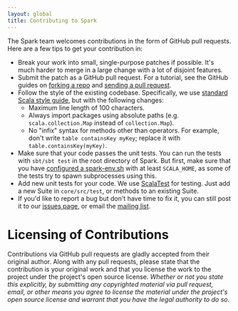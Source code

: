 ```yaml
---
layout: global
title: Contributing to Spark
---
```


The Spark team welcomes contributions in the form of GitHub pull requests. Here are a few tips to get your contribution in:

- Break your work into small, single-purpose patches if possible. It's much harder to merge in a large change with a lot of disjoint features.
- Submit the patch as a GitHub pull request. For a tutorial, see the GitHub guides on [forking a repo](https://help.github.com/articles/fork-a-repo) and [sending a pull request](https://help.github.com/articles/using-pull-requests).
- Follow the style of the existing codebase. Specifically, we use [standard Scala style guide](http://docs.scala-lang.org/style/), but with the following changes:
  * Maximum line length of 100 characters.
  * Always import packages using absolute paths (e.g. `scala.collection.Map` instead of `collection.Map`).
  * No "infix" syntax for methods other than operators. For example, don't write `table containsKey myKey`; replace it with `table.containsKey(myKey)`.
- Make sure that your code passes the unit tests. You can run the tests with `sbt/sbt test` in the root directory of Spark.
  But first, make sure that you have [configured a spark-env.sh]({{HOME_PATH}}configuration.html) with at least
  `SCALA_HOME`, as some of the tests try to spawn subprocesses using this.
- Add new unit tests for your code. We use [ScalaTest](http://www.scalatest.org/) for testing. Just add a new Suite in `core/src/test`, or methods to an existing Suite.
- If you'd like to report a bug but don't have time to fix it, you can still post it to our [issues page](https://github.com/mesos/spark/issues), or email the [mailing list](http://www.spark-project.org/mailing-lists.html).

# Licensing of Contributions

Contributions via GitHub pull requests are gladly accepted from their original author. Along with any pull requests, please
state that the contribution is your original work and that you license the work to the project under the project's open source 
license. *Whether or not you state this explicitly, by submitting any copyrighted material via pull request, email, or other 
means you agree to license the material under the project's open source license and warrant that you have the legal authority 
to do so.*
